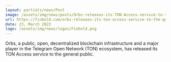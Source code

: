 ```yaml
---
layout: partials/news/Post
image: /assets/img/news/posts/Orbs-releases-its-TON-Access-service-to-the-general-public.jpeg
url: https://finbold.com/orbs-releases-its-ton-access-service-to-the-general-public/
date: 23, March 2023
logo: /assets/img/news/logos/Finbold.png
---
```


Orbs, a public, open, decentralized blockchain infrastructure and a major player in the Telegram Open Network (TON) ecosystem, has released its TON Access service to the general public.
